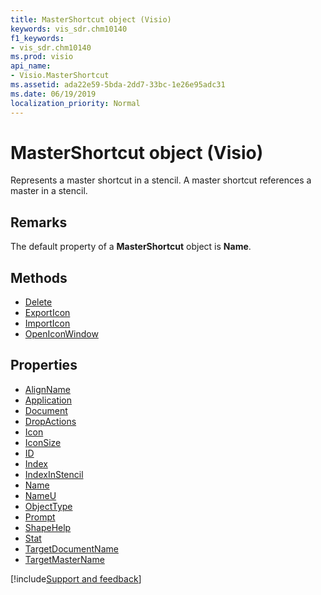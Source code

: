 ```yaml
---
title: MasterShortcut object (Visio)
keywords: vis_sdr.chm10140
f1_keywords:
- vis_sdr.chm10140
ms.prod: visio
api_name:
- Visio.MasterShortcut
ms.assetid: ada22e59-5bda-2dd7-33bc-1e26e95adc31
ms.date: 06/19/2019
localization_priority: Normal
---
```



# MasterShortcut object (Visio)

Represents a master shortcut in a stencil. A master shortcut references a master in a stencil.


## Remarks

The default property of a **MasterShortcut** object is **Name**.

## Methods

-  [Delete](Visio.MasterShortcut.Delete.md)
-  [ExportIcon](Visio.MasterShortcut.ExportIcon.md)
-  [ImportIcon](Visio.MasterShortcut.ImportIcon.md)
-  [OpenIconWindow](Visio.MasterShortcut.OpenIconWindow.md)

## Properties

-  [AlignName](Visio.MasterShortcut.AlignName.md)
-  [Application](Visio.MasterShortcut.Application.md)
-  [Document](Visio.MasterShortcut.Document.md)
-  [DropActions](Visio.MasterShortcut.DropActions.md)
-  [Icon](Visio.MasterShortcut.Icon.md)
-  [IconSize](Visio.MasterShortcut.IconSize.md)
-  [ID](Visio.MasterShortcut.ID.md)
-  [Index](Visio.MasterShortcut.Index.md)
-  [IndexInStencil](Visio.MasterShortcut.IndexInStencil.md)
-  [Name](Visio.MasterShortcut.Name.md)
-  [NameU](Visio.MasterShortcut.NameU.md)
-  [ObjectType](Visio.MasterShortcut.ObjectType.md)
-  [Prompt](Visio.MasterShortcut.Prompt.md)
-  [ShapeHelp](Visio.MasterShortcut.ShapeHelp.md)
-  [Stat](Visio.MasterShortcut.Stat.md)
-  [TargetDocumentName](Visio.MasterShortcut.TargetDocumentName.md)
-  [TargetMasterName](Visio.MasterShortcut.TargetMasterName.md)


[!include[Support and feedback](~/includes/feedback-boilerplate.md)]